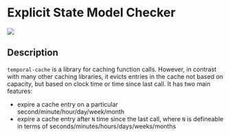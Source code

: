 # Explicit State Model Checker

[![](https://img.shields.io/badge/project-link-green)](https://github.com/timkpaine/temporal-cache-js)

## Description
`temporal-cache` is a library for caching function calls. However, in contrast with many other caching libraries, it evicts entries in the cache not based on capacity, but based on clock time or time since last call. It has two main features:

- expire a cache entry on a particular second/minute/hour/day/week/month
- expire a cache entry after `N` time since the last call, where `N` is defineable in terms of seconds/minutes/hours/days/weeks/months

